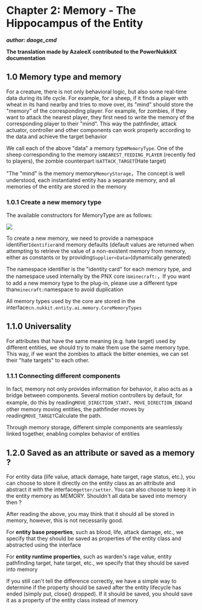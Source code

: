 # Chapter 2: Memory - The Hippocampus of the Entity

_**author: daoge_cmd**_

**The translation made by AzaleeX contributed to the PowerNukkitX documentation**

## 1.0 Memory type and memory

For a creature, there is not only behavioral logic, but also some real-time data during its life cycle. For example, for a sheep, if it finds a player with wheat in its hand nearby and tries to move over, its "mind" should store the "memory" of the corresponding player. For example, for zombies, if they want to attack the nearest player, they first need to write the memory of the corresponding player to their "mind". This way the pathfinder, attack actuator, controller and other components can work properly according to the data and achieve the target behavior

We call each of the above "data" a memory type```MemoryType```. One of the sheep corresponding to the memory is```NEAREST_FEEDING_PLAYER``` (recently fed to players), the zombie counterpart is```ATTACK_TARGET```(Hate target)

"The "mind" is the memory memory```MemoryStorage```，The concept is well understood, each instantiated entity has a separate memory, and all memories of the entity are stored in the memory

### 1.0.1 Create a new memory type

The available constructors for MemoryType are as follows: 

![](../../../../image/entity-ai/22c4fc46.png)

To create a new memory, we need to provide a namespace identifier```Identifier```and memory defaults (default values are returned when attempting to retrieve the value of a non-existent memory from memory, either as constants or by providing```Supplier<Data>```(dynamically generated)

The namespace identifier is the "identity card" for each memory type, and the namespace used internally by the PNX core is```minecraft:```，If you want to add a new memory type to the plug-in, please use a different type than```minecraft:```namespace to avoid duplication

All memory types used by the core are stored in the interface```cn.nukkit.entity.ai.memory.CoreMemoryTypes```

## 1.1.0 Universality

For attributes that have the same meaning (e.g. hate target) used by different entities, we should try to make them use the same memory type. This way, if we want the zombies to attack the bitter enemies, we can set their "hate targets" to each other.

### 1.1.1 Connecting different components

In fact, memory not only provides information for behavior, it also acts as a bridge between components. Several motion controllers by default, for example, do this by reading```MOVE_DIRECTION_START```、```MOVE_DIRECTION_END```and other memory moving entities, the pathfinder moves by reading```MOVE_TARGET```Calculate the path.

Through memory storage, different simple components are seamlessly linked together, enabling complex behavior of entities

## 1.2.0 Saved as an attribute or saved as a memory ?

For entity data (life value, attack damage, hate target, rage status, etc.), you can choose to store it directly on the entity class as an attribute and abstract it with the interface```getter/setter```. You can also choose to keep it in the entity memory as MEMORY. Shouldn't all data be saved into memory then ?

After reading the above, you may think that it should all be stored in memory, however, this is not necessarily good.

For **entity base properties**, such as blood, life, attack damage, etc., we specify that they should be saved as properties of the entity class and abstracted using the interface

For **entity runtime properties**, such as warden's rage value, entity pathfinding target, hate target, etc., we specify that they should be saved into memory

If you still can't tell the difference correctly, we have a simple way to determine if the property should be saved after the entity lifecycle has ended (simply put, close() dropped). If it should be saved, you should save it as a property of the entity class instead of memory



